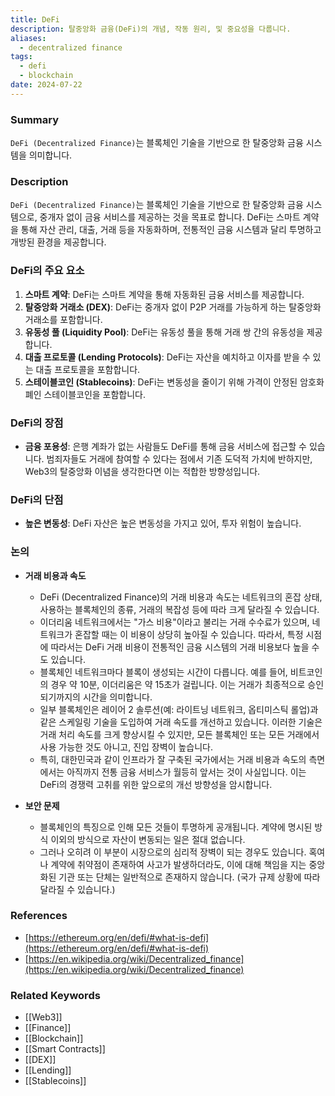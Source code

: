 ```yaml
---
title: DeFi
description: 탈중앙화 금융(DeFi)의 개념, 작동 원리, 및 중요성을 다룹니다.
aliases:
  - decentralized finance
tags:
  - defi
  - blockchain
date: 2024-07-22
---
```

### Summary

`DeFi (Decentralized Finance)`는 블록체인 기술을 기반으로 한 탈중앙화 금융 시스템을 의미합니다.

### Description

`DeFi (Decentralized Finance)`는 블록체인 기술을 기반으로 한 탈중앙화 금융 시스템으로, 중개자 없이 금융 서비스를 제공하는 것을 목표로 합니다. DeFi는 스마트 계약을 통해 자산 관리, 대출, 거래 등을 자동화하며, 전통적인 금융 시스템과 달리 투명하고 개방된 환경을 제공합니다.

### DeFi의 주요 요소

1. **스마트 계약**: DeFi는 스마트 계약을 통해 자동화된 금융 서비스를 제공합니다.
2. **탈중앙화 거래소 (DEX)**: DeFi는 중개자 없이 P2P 거래를 가능하게 하는 탈중앙화 거래소를 포함합니다.
3. **유동성 풀 (Liquidity Pool)**: DeFi는 유동성 풀을 통해 거래 쌍 간의 유동성을 제공합니다.
4. **대출 프로토콜 (Lending Protocols)**: DeFi는 자산을 예치하고 이자를 받을 수 있는 대출 프로토콜을 포함합니다.
5. **스테이블코인 (Stablecoins)**: DeFi는 변동성을 줄이기 위해 가격이 안정된 암호화폐인 스테이블코인을 포함합니다.

### DeFi의 장점

- **금융 포용성**: 은행 계좌가 없는 사람들도 DeFi를 통해 금융 서비스에 접근할 수 있습니다. 범죄자들도 거래에 참여할 수 있다는 점에서 기존 도덕적 가치에 반하지만, Web3의 탈중앙화 이념을 생각한다면 이는 적합한 방향성입니다.

### DeFi의 단점

- **높은 변동성**: DeFi 자산은 높은 변동성을 가지고 있어, 투자 위험이 높습니다.

### 논의

- **거래 비용과 속도**

  - DeFi (Decentralized Finance)의 거래 비용과 속도는 네트워크의 혼잡 상태, 사용하는 블록체인의 종류, 거래의 복잡성 등에 따라 크게 달라질 수 있습니다.
  - 이더리움 네트워크에서는 "가스 비용"이라고 불리는 거래 수수료가 있으며, 네트워크가 혼잡할 때는 이 비용이 상당히 높아질 수 있습니다. 따라서, 특정 시점에 따라서는 DeFi 거래 비용이 전통적인 금융 시스템의 거래 비용보다 높을 수도 있습니다.
  - 블록체인 네트워크마다 블록이 생성되는 시간이 다릅니다. 예를 들어, 비트코인의 경우 약 10분, 이더리움은 약 15초가 걸립니다. 이는 거래가 최종적으로 승인되기까지의 시간을 의미합니다.
  - 일부 블록체인은 레이어 2 솔루션(예: 라이트닝 네트워크, 옵티미스틱 롤업)과 같은 스케일링 기술을 도입하여 거래 속도를 개선하고 있습니다. 이러한 기술은 거래 처리 속도를 크게 향상시킬 수 있지만, 모든 블록체인 또는 모든 거래에서 사용 가능한 것도 아니고, 진입 장벽이 높습니다.
  - 특히, 대한민국과 같이 인프라가 잘 구축된 국가에서는 거래 비용과 속도의 측면에서는 아직까지 전통 금융 서비스가 월등히 앞서는 것이 사실입니다. 이는 DeFi의 경쟁력 고취를 위한 앞으로의 개선 방향성을 암시합니다.

- **보안 문제**
  - 블록체인의 특징으로 인해 모든 것들이 투명하게 공개됩니다. 계약에 명시된 방식 이외의 방식으로 자산이 변동되는 일은 절대 없습니다.
  - 그러나 오히려 이 부분이 시장으로의 심리적 장벽이 되는 경우도 있습니다. 혹여나 계약에 취약점이 존재하여 사고가 발생하더라도, 이에 대해 책임을 지는 중앙화된 기관 또는 단체는 일반적으로 존재하지 않습니다. (국가 규제 상황에 따라 달라질 수 있습니다.)

### References

- [https://ethereum.org/en/defi/#what-is-defi](https://ethereum.org/en/defi/#what-is-defi)
- [https://en.wikipedia.org/wiki/Decentralized_finance](https://en.wikipedia.org/wiki/Decentralized_finance)

### Related Keywords

- [[Web3]]
- [[Finance]]
- [[Blockchain]]
- [[Smart Contracts]]
- [[DEX]]
- [[Lending]]
- [[Stablecoins]]
